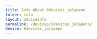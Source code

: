 ```yaml
---
title: Info about 8devices_jalapeno
folder: info
layout: deviceinfo
permalink: /devices/8devices_jalapeno/
device: 8devices_jalapeno
---
```

